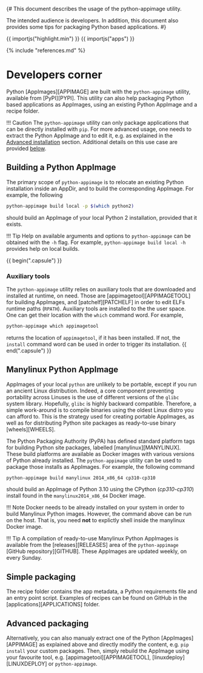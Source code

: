 {# This document describes the usage of the python-appimage utility.

   The intended audience is developers. In addition, this document also provides
   some tips for packaging Python based applications.
#}

{{ importjs("highlight.min") }}
{{ importjs("apps") }}

{% include "references.md" %}


# Developers corner

Python [AppImages][APPIMAGE] are built with the `python-appimage` utility,
available from [PyPI][PYPI]. This utility can also help packaging Python based
applications as AppImages, using an existing Python AppImage and a recipe
folder.

!!! Caution
    The `python-appimage` utility can only package applications that can be
    directly installed with `pip`. For more advanced usage, one needs to extract
    the Python AppImage and to edit it, e.g. as explained in the [Advanced
    installation](index.md#advanced-installation) section.  Additional details
    on this use case are provided [below](#advanced-packaging).


## Building a Python AppImage

The primary scope of `python-appimage` is to relocate an existing Python
installation inside an AppDir, and to build the corresponding AppImage.  For
example, the following

```bash
python-appimage build local -p $(which python2)
```

should build an AppImage of your local Python 2 installation, provided that it
exists.

!!! Tip
    Help on available arguments and options to `python-appimage` can be obtained
    with the `-h` flag. For example, `python-appimage build local -h` provides
    help on local builds.


{{ begin(".capsule") }}
### Auxiliary tools

The `python-appimage` utility relies on auxiliary tools that are downloaded and
installed at runtime, on need. Those are [appimagetool][APPIMAGETOOL] for
building AppImages, and [patchelf][PATCHELF] in order to edit ELFs runtime paths
(`RPATH`). Auxiliary tools are installed to the the user space. One can get
their location with the `which` command word. For example,

```bash
python-appimage which appimagetool
```

returns the location of `appimagetool`, if it has been installed. If not, the
`install` command word can be used in order to trigger its installation.
{{ end(".capsule") }}


## Manylinux Python AppImage

AppImages of your local `python` are unlikely to be portable, except if you run
an ancient Linux distribution. Indeed, a core component preventing portability
across Linuses is the use of different versions of the `glibc` system library.
Hopefully, `glibc` is highly backward compatible. Therefore, a simple
work-around is to compile binaries using the oldest Linux distro you can afford
to.  This is the strategy used for creating portable AppImages, as well as for
distributing Python site packages as ready-to-use binary [wheels][WHEELS].

The Python Packaging Authority (PyPA) has defined standard platform tags for
building Python site packages, labelled [manylinux][MANYLINUX].  These build
platforms are available as Docker images with various versions of Python already
installed. The `python-appimage` utility can be used to package those installs
as AppImages. For example, the following command

```bash
python-appimage build manylinux 2014_x86_64 cp310-cp310
```

should build an AppImage of Python 3.10 using the CPython (_cp310-cp310_)
install found in the `manylinux2014_x86_64` Docker image.

!!! Note
    Docker needs to be already installed on your system in order to build
    Manylinux Python images. However, the command above can be run on the host.
    That is, you need **not** to explictly shell inside the manylinux Docker
    image.

!!! Tip
    A compilation of ready-to-use Manylinux Python AppImages is available from
    the [releases][RELEASES] area of the `python-appimage` [GitHub
    repository][GITHUB]. These AppImages are updated weekly, on every Sunday.


## Simple packaging

The recipe folder contains
the app metadata, a Python requirements file and an entry point script. Examples
of recipes can be found on GitHub in the [applications][APPLICATIONS] folder.


## Advanced packaging

Alternatively, you can also manualy extract one of the Python
[AppImages][APPIMAGE] as explained above and directly modify the content, e.g.
`pip install` your custom packages. Then, simply rebuild the AppImage using your
favourite tool, e.g.  [appimagetool][APPIMAGETOOL], [linuxdeploy][LINUXDEPLOY]
or `python-appimage`.
